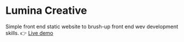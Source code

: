 # Lumina Creative

Simple front end static website to brush-up front end wev development skills. 👉 [Live demo](https://luminacreativefew.netlify.app/)